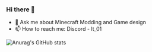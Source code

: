 ### Hi there 👋
- 💬 Ask me about Minecraft Modding and Game design
- 📫 How to reach me: Discord - lt_01

<!---
Lego245/Lego245 is a ✨ special ✨ repository because its `README.md` (this file) appears on your GitHub profile.
You can click the Preview link to take a look at your changes.
--->

![Anurag's GitHub stats](https://github-readme-stats.vercel.app/api?username=Lego245&show_icons=true&theme=dark)

